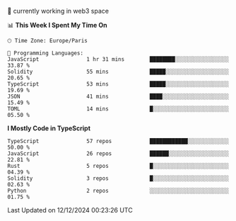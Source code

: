 🔭 currently working in web3 space

<!--START_SECTION:waka-->
📊 **This Week I Spent My Time On** 

```text
🕑︎ Time Zone: Europe/Paris

💬 Programming Languages: 
JavaScript               1 hr 31 mins        ████████░░░░░░░░░░░░░░░░░   33.87 % 
Solidity                 55 mins             █████░░░░░░░░░░░░░░░░░░░░   20.65 % 
TypeScript               53 mins             █████░░░░░░░░░░░░░░░░░░░░   19.69 % 
JSON                     41 mins             ████░░░░░░░░░░░░░░░░░░░░░   15.49 % 
TOML                     14 mins             █░░░░░░░░░░░░░░░░░░░░░░░░   05.50 % 
```

**I Mostly Code in TypeScript** 

```text
TypeScript               57 repos            ████████████░░░░░░░░░░░░░   50.00 % 
JavaScript               26 repos            ██████░░░░░░░░░░░░░░░░░░░   22.81 % 
Rust                     5 repos             █░░░░░░░░░░░░░░░░░░░░░░░░   04.39 % 
Solidity                 3 repos             █░░░░░░░░░░░░░░░░░░░░░░░░   02.63 % 
Python                   2 repos             ░░░░░░░░░░░░░░░░░░░░░░░░░   01.75 % 
```




 Last Updated on 12/12/2024 00:23:26 UTC
<!--END_SECTION:waka-->
